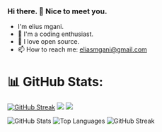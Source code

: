 ### Hi there. 👋 Nice to meet you.
- I'm elius mgani.
- 🫡 I'm a coding enthusiast.
- 💞 I love open source.
- 📫 How to reach me: eliasmgani@gmail.com

# 📊 GitHub Stats:
[![GitHub Streak](https://streak-stats.demolab.com/?user=Lucky-Tsuma)](https://git.io/streak-stats)
![](https://github-readme-stats.vercel.app/api?username=eliusmgani&theme=dark&hide_border=false&include_all_commits=false&count_private=true)
![](https://github-readme-stats.vercel.app/api/top-langs/?username=eliusmgani&theme=dark&hide_border=false&include_all_commits=false&count_private=true&layout=compact)

![GitHub Stats](https://github-readme-stats.vercel.app/api?username=eliusmgani&show_icons=true&theme=default)
![Top Languages](https://github-readme-stats.vercel.app/api/top-langs/?username=eliusmgani&layout=compact&theme=default)
![GitHub Streak](https://github-readme-streak-stats.herokuapp.com/?user=eliusmgani&theme=default&background=FFFFFF&stroke=000000)

